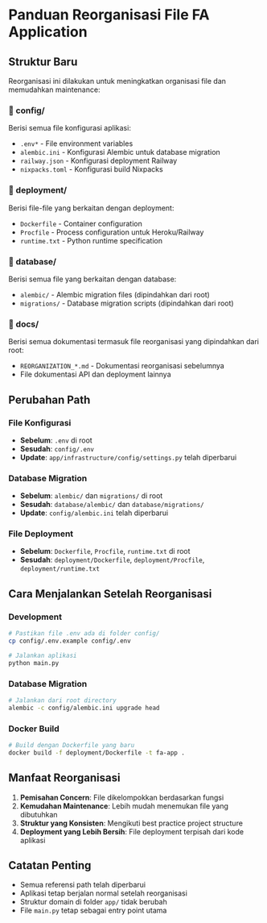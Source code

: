 # Panduan Reorganisasi File FA Application

## Struktur Baru

Reorganisasi ini dilakukan untuk meningkatkan organisasi file dan memudahkan maintenance:

### 📁 config/
Berisi semua file konfigurasi aplikasi:
- `.env*` - File environment variables
- `alembic.ini` - Konfigurasi Alembic untuk database migration
- `railway.json` - Konfigurasi deployment Railway
- `nixpacks.toml` - Konfigurasi build Nixpacks

### 📁 deployment/
Berisi file-file yang berkaitan dengan deployment:
- `Dockerfile` - Container configuration
- `Procfile` - Process configuration untuk Heroku/Railway
- `runtime.txt` - Python runtime specification

### 📁 database/
Berisi semua file yang berkaitan dengan database:
- `alembic/` - Alembic migration files (dipindahkan dari root)
- `migrations/` - Database migration scripts (dipindahkan dari root)

### 📁 docs/
Berisi semua dokumentasi termasuk file reorganisasi yang dipindahkan dari root:
- `REORGANIZATION_*.md` - Dokumentasi reorganisasi sebelumnya
- File dokumentasi API dan deployment lainnya

## Perubahan Path

### File Konfigurasi
- **Sebelum**: `.env` di root
- **Sesudah**: `config/.env`
- **Update**: `app/infrastructure/config/settings.py` telah diperbarui

### Database Migration
- **Sebelum**: `alembic/` dan `migrations/` di root
- **Sesudah**: `database/alembic/` dan `database/migrations/`
- **Update**: `config/alembic.ini` telah diperbarui

### File Deployment
- **Sebelum**: `Dockerfile`, `Procfile`, `runtime.txt` di root
- **Sesudah**: `deployment/Dockerfile`, `deployment/Procfile`, `deployment/runtime.txt`

## Cara Menjalankan Setelah Reorganisasi

### Development
```bash
# Pastikan file .env ada di folder config/
cp config/.env.example config/.env

# Jalankan aplikasi
python main.py
```

### Database Migration
```bash
# Jalankan dari root directory
alembic -c config/alembic.ini upgrade head
```

### Docker Build
```bash
# Build dengan Dockerfile yang baru
docker build -f deployment/Dockerfile -t fa-app .
```

## Manfaat Reorganisasi

1. **Pemisahan Concern**: File dikelompokkan berdasarkan fungsi
2. **Kemudahan Maintenance**: Lebih mudah menemukan file yang dibutuhkan
3. **Struktur yang Konsisten**: Mengikuti best practice project structure
4. **Deployment yang Lebih Bersih**: File deployment terpisah dari kode aplikasi

## Catatan Penting

- Semua referensi path telah diperbarui
- Aplikasi tetap berjalan normal setelah reorganisasi
- Struktur domain di folder `app/` tidak berubah
- File `main.py` tetap sebagai entry point utama
